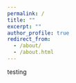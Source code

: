 ```yaml
---
permalink: /
title: ""
excerpt: ""
author_profile: true
redirect_from: 
  - /about/
  - /about.html
---
```


testing